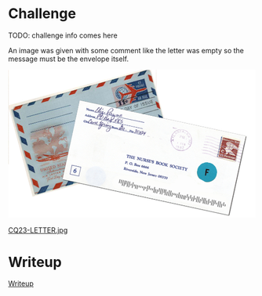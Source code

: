 # Challenge

TODO: challenge info comes here

An image was given with some comment like the letter was empty so the message must be the envelope itself.

![](files/CQ23-LETTER.jpg)

[CQ23-LETTER.jpg](files/CQ23-LETTER.jpg)

# Writeup

[Writeup](WRITEUP.md)
